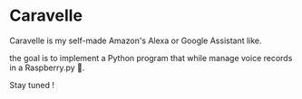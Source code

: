 # Caravelle

Caravelle is my self-made Amazon's Alexa or Google Assistant like.

the goal is to implement a Python program that while manage voice records in a Raspberry.py 🍓.

Stay tuned !
